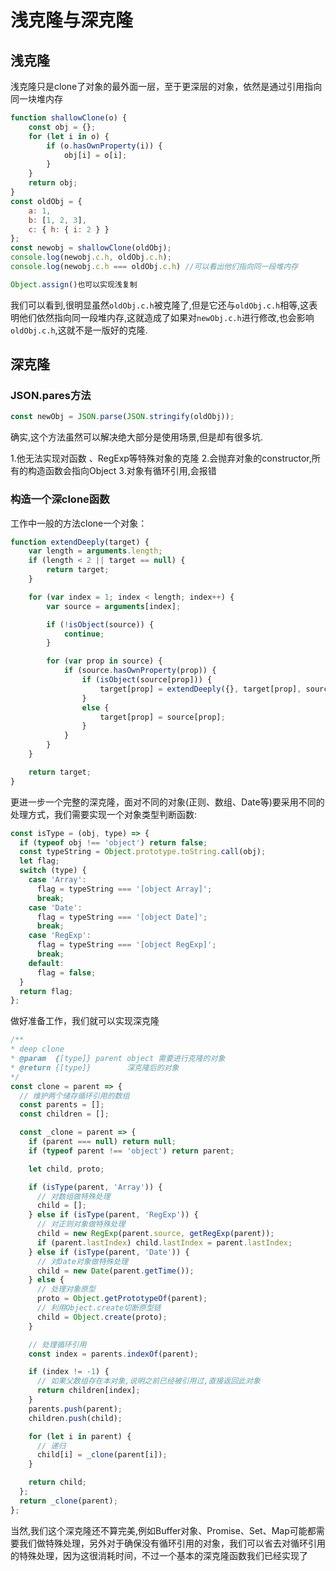 # 浅克隆与深克隆
## 浅克隆
浅克隆只是clone了对象的最外面一层，至于更深层的对象，依然是通过引用指向同一块堆内存

```js
function shallowClone(o) {
    const obj = {};
    for (let i in o) { 
        if (o.hasOwnProperty(i)) {
            obj[i] = o[i];
        }
    }
    return obj;
}
const oldObj = {
    a: 1,
    b: [1, 2, 3],
    c: { h: { i: 2 } }
};
const newobj = shallowClone(oldObj);
console.log(newobj.c.h, oldObj.c.h);
console.log(newobj.c.h === oldObj.c.h) //可以看出他们指向同一段堆内存

Object.assign()也可以实现浅复制
```
我们可以看到,很明显虽然`oldObj.c.h`被克隆了,但是它还与`oldObj.c.h`相等,这表明他们依然指向同一段堆内存,这就造成了如果对`newObj.c.h`进行修改,也会影响`oldObj.c.h`,这就不是一版好的克隆.

## 深克隆
### JSON.pares方法
```js
const newObj = JSON.parse(JSON.stringify(oldObj));
```
确实,这个方法虽然可以解决绝大部分是使用场景,但是却有很多坑.

1.他无法实现对函数 、RegExp等特殊对象的克隆
2.会抛弃对象的constructor,所有的构造函数会指向Object
3.对象有循环引用,会报错

### 构造一个深clone函数
工作中一般的方法clone一个对象：
```js
function extendDeeply(target) {
    var length = arguments.length;
    if (length < 2 || target == null) {
        return target;
    }

    for (var index = 1; index < length; index++) {
        var source = arguments[index];

        if (!isObject(source)) {
            continue;
        }

        for (var prop in source) {
            if (source.hasOwnProperty(prop)) {
                if (isObject(source[prop])) {
                    target[prop] = extendDeeply({}, target[prop], source[prop]);
                }
                else {
                    target[prop] = source[prop];
                }
            }
        }
    }

    return target;
}
```

更进一步一个完整的深克隆，面对不同的对象(正则、数组、Date等)要采用不同的处理方式，我们需要实现一个对象类型判断函数:
```js
const isType = (obj, type) => {
  if (typeof obj !== 'object') return false;
  const typeString = Object.prototype.toString.call(obj);
  let flag;
  switch (type) {
    case 'Array':
      flag = typeString === '[object Array]';
      break;
    case 'Date':
      flag = typeString === '[object Date]';
      break;
    case 'RegExp':
      flag = typeString === '[object RegExp]';
      break;
    default:
      flag = false;
  }
  return flag;
};
```

做好准备工作，我们就可以实现深克隆
```js
/**
* deep clone
* @param  {[type]} parent object 需要进行克隆的对象
* @return {[type]}        深克隆后的对象
*/
const clone = parent => {
  // 维护两个储存循环引用的数组
  const parents = [];
  const children = [];

  const _clone = parent => {
    if (parent === null) return null;
    if (typeof parent !== 'object') return parent;

    let child, proto;

    if (isType(parent, 'Array')) {
      // 对数组做特殊处理
      child = [];
    } else if (isType(parent, 'RegExp')) {
      // 对正则对象做特殊处理
      child = new RegExp(parent.source, getRegExp(parent));
      if (parent.lastIndex) child.lastIndex = parent.lastIndex;
    } else if (isType(parent, 'Date')) {
      // 对Date对象做特殊处理
      child = new Date(parent.getTime());
    } else {
      // 处理对象原型
      proto = Object.getPrototypeOf(parent);
      // 利用Object.create切断原型链
      child = Object.create(proto);
    }

    // 处理循环引用
    const index = parents.indexOf(parent);

    if (index != -1) {
      // 如果父数组存在本对象,说明之前已经被引用过,直接返回此对象
      return children[index];
    }
    parents.push(parent);
    children.push(child);

    for (let i in parent) {
      // 递归
      child[i] = _clone(parent[i]);
    }

    return child;
  };
  return _clone(parent);
};
```
当然,我们这个深克隆还不算完美,例如Buffer对象、Promise、Set、Map可能都需要我们做特殊处理，另外对于确保没有循环引用的对象，我们可以省去对循环引用的特殊处理，因为这很消耗时间，不过一个基本的深克隆函数我们已经实现了